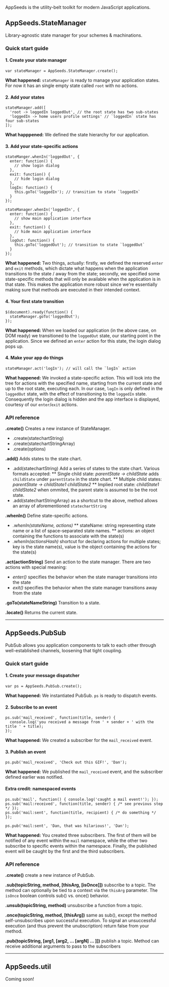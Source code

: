AppSeeds is the utility-belt toolkit for modern JavaScript applications.

## AppSeeds.StateManager

Library-agnostic state manager for your schemes & machinations.

### Quick start guide

#### 1. Create your state manager

    var stateManager = AppSeeds.StateManager.create();
    
**What happened:** `stateManager` is ready to manage your application states. For now it has an single empty state called `root` with no actions.

#### 2. Add your states

    stateManager.add([
      'root -> loggedIn loggedOut', // the root state has two sub-states
      'loggedIn -> home users profile settings' // `loggedIn` state has four sub-states
    ]);
    
**What happpened:** We defined the state hierarchy for our application.
  
#### 3. Add your state-specific actions

    stateManger.whenIn('loggedOut', {
      enter: function() {
        // show login dialog
      },
      exit: function() {
        // hide login dialog
      },
      logIn: function() {
        this.goTo('loggedIn'); // transition to state `loggedIn`
      }
    });

    stateManager.whenIn('loggedIn', {
      enter: function() {
        // show main application interface
      },
      exit: function() {
        // hide main application interface
      },
      logOut: function() {
        this.goTo('loggedOut'); // transition to state `loggedOut`
      }
    });
  
**What happened:** Two things, actually: firstly, we defined the reserved `enter` and `exit` methods, which dictate what happens when the application transitions to the state / away from the state; secondly, we specified some state-specific methods that will only be available when the application is in that state. This makes the application more robust since we're essentially making sure that methods are executed in their intended context.

#### 4. Your first state transition

    $(document).ready(function() {
      stateManager.goTo('loggedOut');
    });
    
**What happened:** When we loaded our application (in the above case, on DOM ready) we transitioned to the `loggedOut` state, our starting point in the application. Since we defined an `enter` action for this state, the login dialog pops up.
  
#### 4. Make your app do things

    stateManager.act('logIn'); // will call the `logIn` action
  
**What happened:** We invoked a state-specific action. This will look into the tree for actions with the specified name, starting from the current state and up to the root state, executing each. In our case, `logIn` is only defined in the `loggedOut` state, with the effect of transitioning to the `loggedIn` state. Consequently the login dialog is hidden and the app interface is displayed, courtesy of our `enter`/`exit` actions.

### API reference

**.create()** 
Creates a new instance of StateManager.

* .create(statechartString)
* .create(statechartStringArray)
* .create(options)

**.add()** 
Adds states to the state chart.

* .add(statechartString) Add a series of states to the state chart. Various formats accepted:
** Single child state: *parentState -> childState* adds `childState` under `parentState` in the state chart.
** Multiple child states: *parentState -> childState1 childState2*
** Implied root state: *childState1 childState2* when ommited, the parent state is assumed to be the root state.
* .add(statechartStringArray) as a shortcut to the above, method allows an array of aforementioned `statechartString`

**.whenIn()** 
Define state-specific actions.

* *.whenIn(stateName, actions)* 
** stateName: string representing state name or a list of space-separated state names.
** actions: an object containing the functions to associate with the state(s)
* *.whenIn(actionsHash)* shortcut for declaring actions for multiple states; key is the state name(s), value is the object containing the actions for the state(s)

**.act(actionString)** 
Send an action to the state manager. There are two actions with special meaning:

* *enter()* specifies the behavior when the state manager transitions into the state
* *exit()* specifies the behavior when the state manager transitions away from the state 

**.goTo(stateNameString)** 
Transition to a state.

**.locate()** 
Returns the current state.

---

## AppSeeds.PubSub

PubSub allows you application components to talk to each other through well-established channels, loosening that tight coupling.

### Quick start guide

#### 1. Create your message dispatcher

    var ps = AppSeeds.PubSub.create();

**What happened:** We instantiated PubSub. `ps` is ready to dispatch events.

#### 2. Subscribe to an event
  
    ps.sub('mail_received', function(title, sender) {
      console.log('you received a message from ' + sender + ' with the title ' + title);
    });

**What happened:** We created a subscriber for the `mail_received` event.

#### 3. Publish an event

    ps.pub('mail_received', 'Check out this GIF!', 'Dan');

**What happened:** We published the `mail_received` event, and the subscriber defined earlier was notified.

#### Extra credit: namespaced events
    
    ps.sub('mail', function() { console.log('caught a mail event!'); });
    ps.sub('mail:received', function(title, sender) { /* see previous step */ });
    ps.sub('mail:sent', function(title, recipient) { /* do something */ });

    ps.pub('mail:sent', 'Dan, that was hilarious!', 'Dan');

**What happened:** You created three subscribers. The first of them will be notified of any event within the `mail` namespace, while the other two subscribe to specific events within the namespace. Finally, the published event will be caught by the first and the third subscribers.


### API reference

**.create()** create a new instance of PubSub.

**.sub(topicString, method, [thisArg, [isOnce]])** 
subscribe to a topic. The method can optionally be tied to a context via the `thisArg` parameter. The `isOnce` boolean controls sub() vs. once() behavior.

**.unsub(topicString, method)** 
unsubscribe a function from a topic.

**.once(topicString, method, [thisArg])** 
same as sub(), except the method self-unsubscribes upon successful execution.
To signal an unsuccessful execution (and thus prevent the unubscription) return false from your method.

**.pub(topicString, [arg1, [arg2, ... [argN] ... ]])** 
publish a topic. Method can receive additional arguments to pass to the subscribers

---

## AppSeeds.util

Coming soon!
